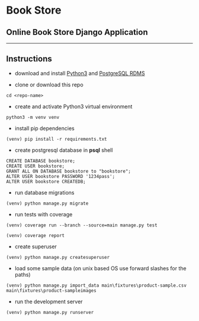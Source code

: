 # Book Store

## Online Book Store Django Application

---

## Instructions

- download and install <a href="https://www.python.org/downloads/" target='_blank'>Python3</a>
  and <a href='https://www.postgresql.org/download/' target='_blank'>PostgreSQL RDMS</a>

- clone or download this repo

```commandline
cd <repo-name>
```

- create and activate Python3 virtual environment

```commandline
python3 -m venv venv
```

- install pip dependencies

```commandline
(venv) pip install -r requirements.txt
```

- create postgresql database in **psql** shell

```postgresql
CREATE DATABASE bookstore;
CREATE USER bookstore;
GRANT ALL ON DATABASE bookstore to "bookstore";
ALTER USER bookstore PASSWORD '1234pass';
ALTER USER bookstore CREATEDB;
```

- run database migrations

```commandline
(venv) python manage.py migrate
```

- run tests with coverage

```commandline
(venv) coverage run --branch --source=main manage.py test

(venv) coverage report
```

- create superuser

```commandline
(venv) python manage.py createsuperuser
```

- load some sample data (on unix based OS use forward slashes for the paths)

```commandline
(venv) python manage.py import_data main\fixtures\product-sample.csv main\fixtures\product-sampleimages 
```

- run the development server

```commandline
(venv) python manage.py runserver
```
